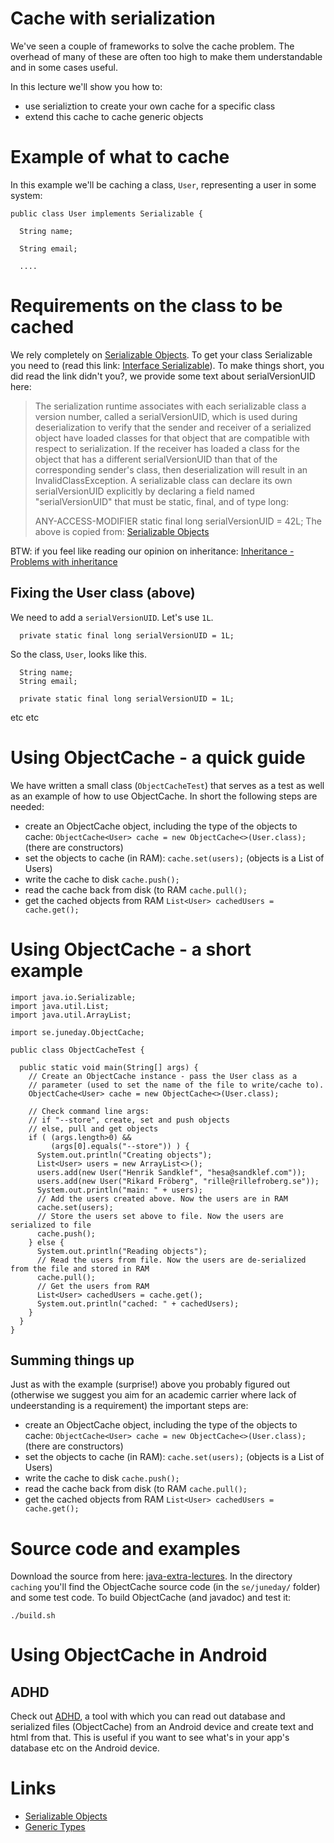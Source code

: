 # Cache with serialization

We've seen a couple of frameworks to solve the cache problem. The
overhead of many of these are often too high to make them
understandable and in some cases useful.

In this lecture we'll show you how to:
* use serializtion to create your own cache for a specific class
* extend this cache to cache generic objects

# Example of what to cache

In this example we'll be caching a class, ```User```, representing a user in some system:

```
public class User implements Serializable {

  String name;

  String email;

  ....
```

# Requirements on the class to be cached

We rely completely on [Serializable Objects](https://docs.oracle.com/javase/tutorial/jndi/objects/serial.html). To get your class Serializable you need to (read this link: [Interface Serializable](https://docs.oracle.com/javase/7/docs/api/java/io/Serializable.html)). To make things short, you did read the link didn't you?, we provide some text about serialVersionUID here: 
> The serialization runtime associates with each serializable class a version number, called a serialVersionUID, which is used during deserialization to verify that the sender and receiver of a serialized object have loaded classes for that object that are compatible with respect to serialization. If the receiver has loaded a class for the object that has a different serialVersionUID than that of the corresponding sender's class, then deserialization will result in an InvalidClassException. A serializable class can declare its own serialVersionUID explicitly by declaring a field named "serialVersionUID" that must be static, final, and of type long:
>
> ANY-ACCESS-MODIFIER static final long serialVersionUID = 42L;
The above is copied from: [Serializable Objects](https://docs.oracle.com/javase/tutorial/jndi/objects/serial.html)

BTW: if you feel like reading our opinion on inheritance: [Inheritance - Problems with inheritance](http://wiki.juneday.se/mediawiki/index.php/Chapter:Inheritance_-_Problems_with_inheritance)

## Fixing the User class (above)

We need to add a ```serialVersionUID```. Let's use ```1L```.

```  private static final long serialVersionUID = 1L;```

So the class, ```User```, looks like this.
```public class User implements Serializable {
  String name;
  String email;

  private static final long serialVersionUID = 1L;
```
etc etc

# Using ObjectCache - a quick guide

We have written a small class (```ObjectCacheTest```) that serves as a
test as well as an example of how to use ObjectCache. In short the
following steps are needed:

* create an ObjectCache object, including the type of the objects to cache: ```ObjectCache<User> cache = new ObjectCache<>(User.class);```  (there are constructors)
* set the objects to cache (in RAM): ```cache.set(users);``` (objects is a List of Users)
* write the cache to disk ```cache.push();```
* read the cache back from disk (to RAM ```cache.pull();```
* get the cached objects from RAM ```List<User> cachedUsers = cache.get();```

# Using ObjectCache - a short example

```
import java.io.Serializable;
import java.util.List;
import java.util.ArrayList;

import se.juneday.ObjectCache;

public class ObjectCacheTest {

  public static void main(String[] args) {
    // Create an ObjectCache instance - pass the User class as a
    // parameter (used to set the name of the file to write/cache to).
    ObjectCache<User> cache = new ObjectCache<>(User.class);

    // Check command line args:
    // if "--store", create, set and push objects
    // else, pull and get objects
    if ( (args.length>0) &&
         (args[0].equals("--store")) ) {
      System.out.println("Creating objects");
      List<User> users = new ArrayList<>();
      users.add(new User("Henrik Sandklef", "hesa@sandklef.com"));
      users.add(new User("Rikard Fröberg", "rille@rillefroberg.se"));
      System.out.println("main: " + users);
      // Add the users created above. Now the users are in RAM
      cache.set(users);
      // Store the users set above to file. Now the users are serialized to file
      cache.push();
    } else {
      System.out.println("Reading objects");
      // Read the users from file. Now the users are de-serialized from the file and stored in RAM
      cache.pull();
      // Get the users from RAM
      List<User> cachedUsers = cache.get();
      System.out.println("cached: " + cachedUsers);
    }
  }
}
```

## Summing things up

Just as with the example (surprise!) above you probably figured out (otherwise we suggest you aim for an academic carrier where lack of undeerstanding is a requirement) the important steps are:
* create an ObjectCache object, including the type of the objects to cache: ```ObjectCache<User> cache = new ObjectCache<>(User.class);```  (there are constructors)
* set the objects to cache (in RAM): ```cache.set(users);``` (objects is a List of Users)
* write the cache to disk ```cache.push();```
* read the cache back from disk (to RAM ```cache.pull();```
* get the cached objects from RAM ```List<User> cachedUsers = cache.get();```


# Source code and examples

Download the source from here: [java-extra-lectures](https://github.com/progund/java-extra-lectures). In the directory ```caching``` you'll find the ObjectCache source code (in the ```se/juneday/``` folder) and some test code. To build ObjectCache (and javadoc) and test it:

```./build.sh```

# Using ObjectCache in Android

## ADHD

Check out [ADHD](https://github.com/progund/adhd), a tool with which
you can read out database and serialized files (ObjectCache) from an
Android device and create text and html from that. This is useful if
you want to see what's in your app's database etc on the Android
device.

# Links

* [Serializable Objects](https://docs.oracle.com/javase/tutorial/jndi/objects/serial.html)
* [Generic Types](https://docs.oracle.com/javase/tutorial/java/generics/types.html)